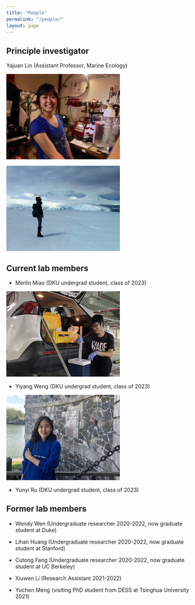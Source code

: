 ```yaml
---
title: "People"
permalink: "/people/"
layout: page
---
```


## Principle investigator
Yajuan Lin (Assistant Professor, Marine Ecology)

<a href="/assets/img/CREDITS-MAEVA-BARDY-YAJUAN-LIN-BD-1.jpeg"><img class="alignnone size-medium wp-image-72" src="assets/img/CREDITS-MAEVA-BARDY-YAJUAN-LIN-BD-1.jpeg" alt="" width="300" height="225" /></a>

<a href="assets/img/100_3160.jpeg"><img class="alignnone size-medium wp-image-72" src="assets/img/100_3160.jpeg" alt="" width="300" height="225" /></a>

## Current lab members

- Merlin Miao (DKU undergrad student, class of 2023)

<a href="assets/img/IMG_4980-scaled-e1631180639654.jpeg"><img class="alignnone size-medium wp-image-72" src="assets/img/IMG_4980-scaled-e1631180639654.jpeg" alt="" width="300" height="225" /></a> 

- Yiyang Weng (DKU undergrad student, class of 2023)

<a href="assets/img/IMG_1835-scaled-e1652176046680.jpeg"><img class="alignnone size-medium wp-image-72" src="assets/img/IMG_1835-scaled-e1652176046680.jpeg" alt="" width="300" height="225" /></a> 

- Yunyi Ru (DKU undergrad student, class of 2023) 


## Former lab members

- Wendy Wen (Undergraduate researcher 2020-2022, now graduate student at Duke)

- Lihan Huang (Undergraduate researcher 2020-2022, now graduate student at Stanford)

- Cutong Fang (Undergraduate researcher 2020-2022, now graduate student at UC Berkeley)

- Xiuwen Li (Research Assistant 2021-2022)

- Yuchen Meng (visiting PhD student from DESS at Tsinghua University 2021)
